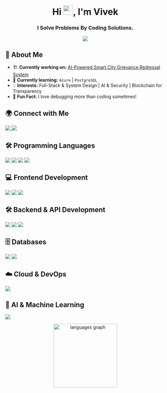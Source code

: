 <h1 align="center">Hi <img src="https://media.giphy.com/media/hvRJCLFzcasrR4ia7z/giphy.gif" width="30px">, I'm Vivek</h1>
<h3 align="center">I Solve Problems By Coding Solutions.</h3>

<p align="center">
  <img src="https://readme-typing-svg.herokuapp.com?font=Ubuntu&color=%23F7DF1E&size=22&center=true&vCenter=true&width=500&lines=Turning+Ideas+into+Scalable+Tech;Bridging+Code+%26+Creativity;Building+the+Future,+One+Line+at+a+Time" />
</p>

## 🚀 About Me  
- 🏗️ **Currently working on:** [AI-Powered Smart City Grievance Redressal System](https://github.com/vivekkk001/Major-Project.git)
- 📖 **Currently learning:** `Azure` | `PostgreSQL`
- 💡 **Interests:** Full-Stack & System Design | AI & Security | Blockchain for Transparency
- 🎯 **Fun Fact:** I love debugging more than coding sometimes!  

## 🌍 Connect with Me  
<p align="left">
  <a href="https://linkedin.com/in/vivek-d-kulal" target="_blank">
    <img src="https://img.shields.io/badge/LinkedIn-0077B5?style=flat&logo=linkedin&logoColor=white"/>
  </a>
  <a href="mailto:vivekkulal905@gmail.com">
    <img src="https://img.shields.io/badge/Email-D14836?style=flat&logo=gmail&logoColor=white"/>
  </a>
</p>

## 🛠️ Programming Languages
<p align="left"> 
  <img src="https://img.shields.io/badge/Java-007396?style=flat&logo=java&logoColor=white"/>
  <img src="https://img.shields.io/badge/C-00599C?style=flat&logo=c&logoColor=white"/>
  <img src="https://img.shields.io/badge/JavaScript-F7DF1E?style=flat&logo=javascript&logoColor=black"/>
  <img src="https://img.shields.io/badge/Python-3776AB?style=flat&logo=python&logoColor=white"/>
</p>

## 💻 Frontend Development
<p align="left"> 
  <img src="https://img.shields.io/badge/HTML5-E34F26?style=flat&logo=html5&logoColor=white"/>
  <img src="https://img.shields.io/badge/CSS3-1572B6?style=flat&logo=css3&logoColor=white"/>
  <img src="https://img.shields.io/badge/React-61DAFB?style=flat&logo=react&logoColor=black"/>
</p>

## 🛠️ Backend & API Development
<p align="left"> 
  <img src="https://img.shields.io/badge/Node.js-339933?style=flat&logo=nodedotjs&logoColor=white"/>
  <img src="https://img.shields.io/badge/Express.js-000000?style=flat&logo=express&logoColor=white"/>
  <img src="https://img.shields.io/badge/FastAPI-009688?style=flat&logo=fastapi&logoColor=white"/>
</p>

## 🗄️ Databases
<p align="left"> 
  <img src="https://img.shields.io/badge/PostgreSQL-4169E1?style=flat&logo=postgresql&logoColor=white"/>
  <img src="https://img.shields.io/badge/MongoDB-47A248?style=flat&logo=mongodb&logoColor=white"/>
</p>

## ☁️ Cloud & DevOps
<p align="left"> 
  <img src="https://img.shields.io/badge/GCP-4285F4?style=flat&logo=googlecloud&logoColor=white"/>
</p>

## 🧠 AI & Machine Learning
<p align="left"> 
  <img src="https://img.shields.io/badge/scikit--learn-F7931E?style=flat&logo=scikitlearn&logoColor=white"/>
</p>

<p align="center">
  <img src="https://github-readme-stats.vercel.app/api/top-langs?username=vivekkk001&locale=en&hide_title=false&layout=compact&card_width=320&langs_count=5&theme=dracula&hide_border=false" height="200" alt="languages graph" />
</p>
